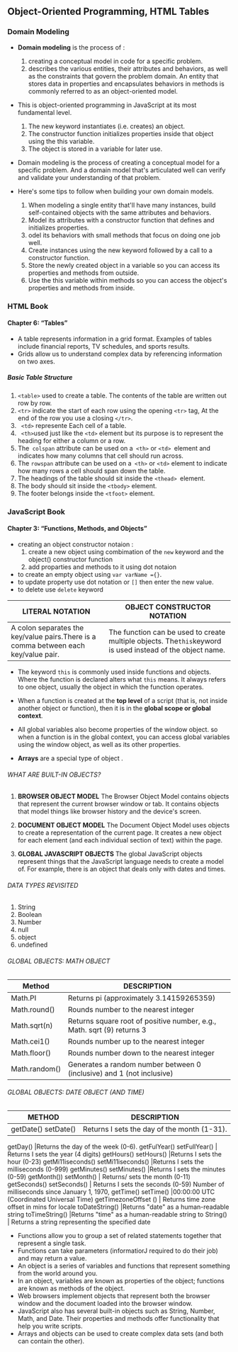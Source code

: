## Object-Oriented Programming, HTML Tables
### Domain Modeling
* **Domain modeling** is the process of :
     1. creating a conceptual model in code for a specific problem.
     2. describes the various entities, their attributes and behaviors, as well as the constraints that govern the problem domain. An entity that stores data in properties and encapsulates behaviors in methods is commonly referred to as an object-oriented model.

* This is object-oriented programming in JavaScript at its most fundamental level.
     1. The new keyword instantiates (i.e. creates) an object.
     2. The constructor function initializes properties inside that object using the this variable.
     3. The object is stored in a variable for later use.

* Domain modeling is the process of creating a conceptual model for a specific problem. And a domain model that's articulated well can verify and validate your understanding of that problem.

* Here's some tips to follow when building your own domain models.

     1.  When modeling a single entity that'll have many instances, build self-contained objects with the same attributes and behaviors.
     2.  Model its attributes with a constructor function that defines and initializes properties.
     3. odel its behaviors with small methods that focus on doing one job well.
     4. Create instances using the new keyword followed by a call to a constructor function.
     5. Store the newly created object in a variable so you can access its properties and methods from outside.
     6. Use the this variable within methods so you can access the object's properties and methods from inside.

### HTML Book 
#### Chapter 6: “Tables”
* A table represents information in a grid format. Examples of tables include financial reports, TV schedules, and sports results.
* Grids allow us to understand complex data by referencing information on two axes.

##### Basic Table Structure
1. `<table>` used to create a table. The contents of the table are written out row by row.
2. `<tr>` indicate the start of each row using the opening `<tr>` tag, At the end of the row you use a closing `</tr>`.
3. ` <td>` represente Each cell of a table.
4. ` <th>`used just like the `<td>` element but its purpose is to represent the heading for either a column or a row.
5. The` colspan` attribute can be used on a` <th>` or `<td> `element and indicates how many columns that cell should run across.
6. The `rowspan` attribute can be used on a` <th>` or `<td>` element to indicate how many rows a cell should span down the table.
7. The headings of the table should sit inside the `<thead> `element.
8. The body should sit inside the `<tbody>` element.
9. The footer belongs inside the `<tfoot>` element.


### JavaScript Book 
#### Chapter 3: “Functions, Methods, and Objects” 
* creating an object constructor notaion :
     1. create a new object using combimation of the `new` keyword and the object() constructor function 
     2.  add proparties and methods to it using dot notaion 
 * to create an empty object using `var varName ={}`.
 * to update property use dot notation or `[]` then enter the new value.
 * to delete use `delete` keyword
 
LITERAL NOTATION | OBJECT CONSTRUCTOR NOTATION
-----------------|-----------------------------
 A colon separates the key/value pairs.There is a comma between each key/value pair. | The function can be used to create multiple objects. The` this `keyword is used instead of the object name.

* The keyword `this` is commonly used inside functions and objects. Where the function is declared alters what `this` means. It always refers to one object, usually the object in which the function operates.

* When a function is created at the **top level** of a script (that is, not inside another object or function), then it is in the **global scope or global context**.

* All global variables also become properties of the window object. so when a function is in the global context, you can access global variables using the window object, as well as its other properties.

* **Arrays** are a special type of object .

###### WHAT ARE BUILT-IN OBJECTS?
1. **BROWSER OBJECT MODEL** The Browser Object Model contains objects that represent the current browser window or tab. It contains objects that model things like browser history and the device's screen.

2. **DOCUMENT OBJECT MODEL** The Document Object Model uses objects to create a representation of the current page. It creates a new object for each element (and each individual section of text) within the page.

3. **GLOBAL JAVASCRIPT OBJECTS** The global JavaScript objects represent things that the JavaScript language needs to create a model
of. For example, there is an object that deals only with dates and times.



###### DATA TYPES REVISITED 
1. String
2. Boolean
3. Number
4. null
5. object
6. undefined


###### GLOBAL OBJECTS: MATH OBJECT
Method | DESCRIPTION
-------|------
Math.PI | Returns pi (approximately 3.14159265359)
Math.round() | Rounds number to the nearest integer
Math.sqrt(n)| Returns square root of positive number, e.g., Math. sqrt (9) returns 3
Math.cei1() |Rounds number up to the nearest integer
Math.floor() | Rounds number down to the nearest integer
Math.random() | Generates a random number between 0 (inclusive) and 1 (not inclusive)

###### GLOBAL OBJECTS: DATE OBJECT (AND TIME)

METHOD | DESCRIPTION
-------|--------
getDate() setDate() |Returns I sets the day of the month (1-31).

getDay()  |Returns the day of the week (0-6).
getFulYear() setFullYear() | Returns I sets the year (4 digits)
getHours() setHours() |Returns I sets the hour (0-23)
getMi11iseconds() setMi11iseconds() |Returns I sets the milliseconds (0-999)
getMinutes() setMinutes() |Returns I sets the minutes (0-59)
getMonth()) setMonth() | Returns/ sets the month (0-11)
getSeconds() setSeconds() | Returns I sets the seconds (0-59) Number of milliseconds since January 1, 1970,
getTime() setTime() |00:00:00 UTC (Coordinated Universal Time)
getTimezoneOffset () | Returns time zone offset in mins for locale
toDateString() |Returns "date" as a human-readable string
toTimeString() |Returns "time" as a human-readable string
to String() | Returns a string representing the specified date


* Functions allow you to group a set of related statements together that represent a single task.
* Functions can take parameters (informatiorJ required to do their job) and may return a value.
* An object is a series of variables and functions that represent something from the world around you.
* In an object, variables are known as properties of the object; functions are known as methods of the object.
* Web browsers implement objects that represent both the browser window and the document loaded into the browser window.
* JavaScript also has several built-in objects such as String, Number, Math, and Date. Their properties and methods offer functionality that help you write scripts.
* Arrays and objects can be used to create complex data sets (and both can contain the other).